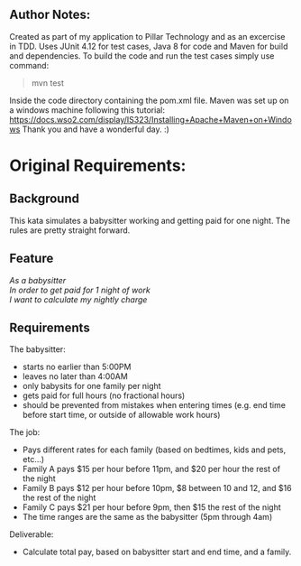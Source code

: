 ## Author Notes:
Created as part of my application to Pillar Technology and as an excercise in TDD. Uses JUnit 4.12 for test cases, Java 8 for code and Maven for build and dependencies. 
To build the code and run the test cases simply use command:
> mvn test

Inside the code directory containing the pom.xml file. Maven was set up on a windows machine following this tutorial: https://docs.wso2.com/display/IS323/Installing+Apache+Maven+on+Windows
Thank you and have a wonderful day. :)
# Original Requirements:

## Background
This kata simulates a babysitter working and getting paid for one night.  The rules are pretty straight forward.

## Feature
*As a babysitter<br>
In order to get paid for 1 night of work<br>
I want to calculate my nightly charge<br>*

## Requirements
The babysitter:
- starts no earlier than 5:00PM
- leaves no later than 4:00AM
- only babysits for one family per night
- gets paid for full hours (no fractional hours)
- should be prevented from mistakes when entering times (e.g. end time before start time, or outside of allowable work hours)

The job:
- Pays different rates for each family (based on bedtimes, kids and pets, etc...)
- Family A pays $15 per hour before 11pm, and $20 per hour the rest of the night
- Family B pays $12 per hour before 10pm, $8 between 10 and 12, and $16 the rest of the night
- Family C pays $21 per hour before 9pm, then $15 the rest of the night
- The time ranges are the same as the babysitter (5pm through 4am)

Deliverable:
- Calculate total pay, based on babysitter start and end time, and a family.
